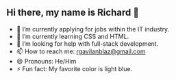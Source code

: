 ## Hi there, my name is Richard 👋

<!--
**rgavilanblaz/rgavilanblaz** is a ✨ _special_ ✨ repository because its `README.md` (this file) appears on your GitHub profile.
Here are some ideas to get you started:
-->

- 🔭 I’m currently applying for jobs within the IT industry.
- 🌱 I’m currently learning CSS and HTML.
- 🤔 I’m looking for help with full-stack development.
- 📫 How to reach me: rgavilanblaz@gmail.com
- 😄 Pronouns: He/Him
- ⚡ Fun fact: My favorite color is light blue.
